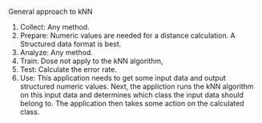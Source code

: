 General approach to kNN

1. Collect: Any method.
2. Prepare: Numeric values are needed for a distance calculation. A Structured data format is best.
3. Analyze: Any method.
4. Train: Dose not apply to the kNN algorithm,
5. Test: Calculate the error rate.
6. Use: This application needs to get some input data and output structured numeric values. Next, the appliction runs the kNN algorithm on this input data and determines which class the input data should belong to. The application then takes some action on the calculated class.
